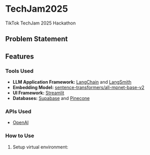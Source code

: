 # TechJam2025

TikTok TechJam 2025 Hackathon

## Problem Statement

## Features

### Tools Used

- **LLM Application Framework:** [LangChain](https://www.langchain.com/) and [LangSmith](https://www.langchain.com/langsmith)
- **Embedding Model:** [sentence-transformers/all-mpnet-base-v2](https://huggingface.co/sentence-transformers/all-mpnet-base-v2)
- **UI Framework:** [Streamlit](https://streamlit.io/)
- **Databases:** [Supabase](https://supabase.com/) and [Pinecone](https://www.pinecone.io/)

### APIs Used

- [OpenAI](https://openai.com/)

### How to Use

1. Setup virtual environment:
